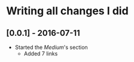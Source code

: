 # Writing all changes I did

## [0.0.1] - 2016-07-11
- Started the _Medium_'s section
	- Added 7 links